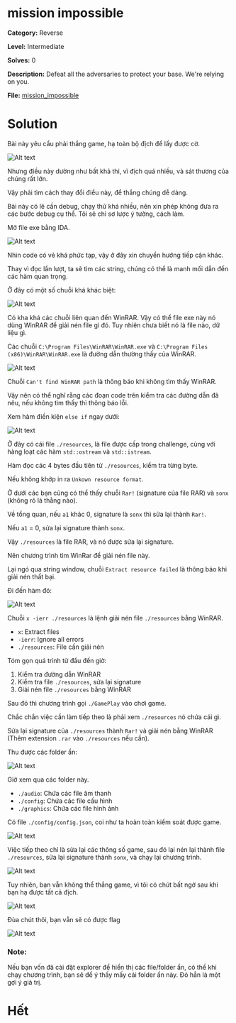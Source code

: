 
# mission impossible

**Category:** Reverse

**Level:** Intermediate

**Solves:** 0

**Description:** Defeat all the adversaries to protect your base. We're relying on you.

**File:** [mission_impossible](../chall/rev_mission_impossible.rar)

# Solution

Bài này yêu cầu phải thắng game, hạ toàn bộ địch để lấy được cờ.

![Alt text](./img/image.png)

Nhưng điều này dường như bất khả thi, vì địch quá nhiều, và sát thương của chúng rất lớn.

Vậy phải tìm cách thay đổi điều này, để thắng chúng dễ dàng.

Bài này có lẽ cần debug, chạy thử khá nhiều, nên xin phép không đưa ra các bước debug cụ thể. Tôi sẽ chỉ sơ lược ý tưởng, cách làm.

Mở file exe bằng IDA.

![Alt text](./img/image-1.png)

Nhìn code có vẻ khá phức tạp, vậy ở đây xin chuyển hướng tiếp cận khác.

Thay vì đọc lần lượt, ta sẽ tìm các string, chúng có thể là manh mối dẫn đến các hàm quan trọng.

Ở đây có một số chuỗi khá khác biệt:

![Alt text](./img/image-2.png)

Có kha khá các chuỗi liên quan đến WinRAR. Vậy có thể file exe này nó dùng WinRAR để giải nén file gì đó. Tuy nhiên chưa biết nó là file nào, dữ liệu gì.

Các chuỗi `C:\Program Files\WinRAR\WinRAR.exe` và `C:\Program Files (x86)\WinRAR\WinRAR.exe` là đường dẫn thường thấy của WinRAR.

![Alt text](./img/image-3.png)

Chuỗi `Can't find WinRAR path` là thông báo khi không tìm thấy WinRAR.

Vậy nên có thể nghĩ rằng các đoạn code trên kiểm tra các đường dẫn đã nêu, nếu không tìm thấy thì thông báo lỗi.

Xem hàm điền kiện `else if` ngay dưới:

![Alt text](./img/image-4.png)

Ở đây có cái file `./resources`, là file được cấp trong challenge, cùng với hàng loạt các hàm `std::ostream` và `std::istream`.

Hàm đọc các 4 bytes đầu tiên từ `./resources`, kiểm tra từng byte.

Nếu không khớp in ra `Unkown resource format`.

Ở dưới các bạn cũng có thể thấy chuỗi `Rar!` (signature của file RAR) và `sonx` (không rõ là thằng nào).

Về tổng quan, nếu `a1` khác 0, signature là `sonx` thì sửa lại thành `Rar!`.

Nếu `a1` = 0, sửa lại signature thành `sonx`.

Vậy `./resources` là file RAR, và nó được sửa lại signature.

Nên chương trình tìm WinRar để giải nén file này.

Lại ngó qua string window, chuỗi `Extract resource failed` là thông báo khi giải nén thất bại.

Đi đến hàm đó:

![Alt text](./img/image-5.png)

Chuỗi `x -ierr ./resources` là lệnh giải nén file `./resources` bằng WinRAR.
- `x`: Extract files
- `-ierr`: Ignore all errors
- `./resources`: File cần giải nén

Tóm gọn quá trình từ đầu đến giờ:
1. Kiểm tra đường dẫn WinRAR
2. Kiểm tra file `./resources`, sửa lại signature
3. Giải nén file `./resources` bằng WinRAR

Sau đó thì chương trình gọi `./GamePlay` vào chơi game.

Chắc chắn việc cần làm tiếp theo là phải xem `./resources` nó chứa cái gì.

Sửa lại signature của `./resources` thành `Rar!` và giải nén bằng WinRAR (Thêm extension `.rar` vào `./resources` nếu cần).

Thu được các folder ẩn:

![Alt text](./img/image-6.png)

Giờ xem qua các folder này.
- `./audio`: Chứa các file âm thanh
- `./config`: Chứa các file cấu hình
- `./graphics`: Chứa các file hình ảnh

Có file `./config/config.json`, coi như ta hoàn toàn kiểm soát được game.

![Alt text](./img/image-7.png)

Việc tiếp theo chỉ là sửa lại các thông số game, sau đó lại nén lại thành file `./resources`, sửa lại signature thành `sonx`, và chạy lại chương trình.

![Alt text](./img/image-8.png)

Tuy nhiên, bạn vẫn không thể thắng game, vì tôi có chút bất ngờ sau khi bạn hạ được tất cả địch.

![Alt text](./img/image-9.png)

Đùa chút thôi, bạn vẫn sẽ có được flag

![Alt text](./img/image-10.png)

### Note:
Nếu bạn vốn đã cài đặt explorer để hiển thị các file/folder ẩn, có thể khi chạy chương trình, bạn sẽ để ý thấy mấy cái folder ẩn này. Đó hẳn là một gợi ý giá trị.

# Hết
